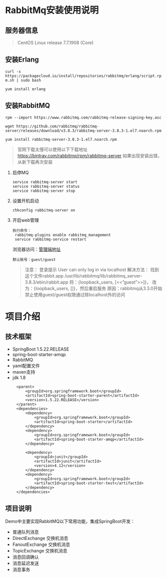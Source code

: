 # RabbitMq安装使用说明
## 服务器信息
>CentOS Linux release 7.7.1908 (Core)

## 安装Erlang
`curl -s https://packagecloud.io/install/repositories/rabbitmq/erlang/script.rpm.sh | sudo bash`

`yum install erlang `

## 安装RabbitMQ
`rpm --import https://www.rabbitmq.com/rabbitmq-release-signing-key.asc`

`wget https://github.com/rabbitmq/rabbitmq-server/releases/download/v3.8.3/rabbitmq-server-3.8.3-1.el7.noarch.rpm`

` yum install rabbitmq-server-3.8.3-1.el7.noarch.rpm `

> 官网下载太慢可以使用以下下载地址
  https://bintray.com/rabbitmq/rpm/rabbitmq-server
  如果出现安装出错，从新下载再次安装
  
1. 启停MQ

    ```
    service rabbitmq-server start
    service rabbitmq-server status
    service rabbitmq-server stop
    ```

2. 设置开机启动

    `chkconfig rabbitmq-server on`

3. 开启web管理
    ```
    执行命令：
     rabbitmq-plugins enable rabbitmq_management
     service rabbitmq-service restart
    ```
    浏览器访问：[管理端地址](http://127.0.0.1:15672) 
    ```
    默认账号：guest/guest 
    ```
    > 注意：
    登录提示 User can only log in via localhost 解决方法：
    找到这个文件rabbit.app
    /usr/lib/rabbitmq/lib/rabbitmq_server-3.8.3/ebin/rabbit.app
    将：{loopback_users, [<<”guest”>>]}，
    改为：{loopback_users, []}，然后重启服务
    原因：rabbitmq从3.3.0开始禁止使用guest/guest权限通过除localhost外的访问
    
 
 # 项目介绍
 ## 技术框架
 + SpringBoot 1.5.22.RELEASE
 + spring-boot-starter-amqp
 + RabbitMQ
 + yaml配置文件
 + maven支持
 + jdk 1.8
 
 ```  
      <parent>
          <groupId>org.springframework.boot</groupId>
          <artifactId>spring-boot-starter-parent</artifactId>
          <version>1.5.22.RELEASE</version>
      </parent>
      <dependencies>
          <dependency>
              <groupId>org.springframework.boot</groupId>
              <artifactId>spring-boot-starter</artifactId>
          </dependency>
          <dependency>
              <groupId>org.springframework.boot</groupId>
              <artifactId>spring-boot-starter-amqp</artifactId>
          </dependency>
  
          <dependency>
              <groupId>junit</groupId>
              <artifactId>junit</artifactId>
              <version>4.12</version>
          </dependency>
          <dependency>
              <groupId>org.springframework.boot</groupId>
              <artifactId>spring-boot-starter-test</artifactId>
          </dependency>
      </dependencies>
 ``` 

## 项目说明
Demo中主要实现RabbitMQ以下常用功能，集成SpringBoot开发：
+ 普通队列消息
+ DirectExchange 交换机消息
+ FanoutExchange 交换机消息
+ TopicExchange 交换机消息
+ 消息回调确认
+ 消息延迟发送
+ 消息事务

